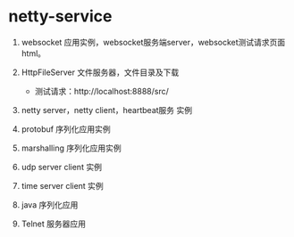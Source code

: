# netty-service

1. websocket 应用实例，websocket服务端server，websocket测试请求页面 html。

2. HttpFileServer 文件服务器，文件目录及下载

    * 测试请求：http://localhost:8888/src/

3. netty server，netty client，heartbeat服务 实例

4. protobuf 序列化应用实例

5. marshalling 序列化应用实例

6. udp server client 实例

7. time server client 实例

8. java 序列化应用

9. Telnet 服务器应用

